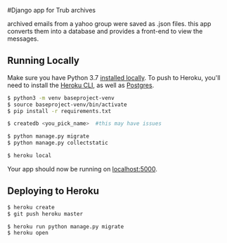 #Django app for Trub archives

archived emails from a yahoo group were saved as .json files. this app converts them into a database and provides a front-end to view the messages.

## Running Locally

Make sure you have Python 3.7 [installed locally](http://install.python-guide.org). To push to Heroku, you'll need to install the [Heroku CLI](https://devcenter.heroku.com/articles/heroku-cli), as well as [Postgres](https://devcenter.heroku.com/articles/heroku-postgresql#local-setup).



```sh
$ python3 -m venv baseproject-venv
$ source baseproject-venv/bin/activate
$ pip install -r requirements.txt

$ createdb <you_pick_name>  #this may have issues

$ python manage.py migrate
$ python manage.py collectstatic

$ heroku local
```

Your app should now be running on [localhost:5000](http://localhost:5000/).

## Deploying to Heroku

```sh
$ heroku create
$ git push heroku master

$ heroku run python manage.py migrate
$ heroku open
```

